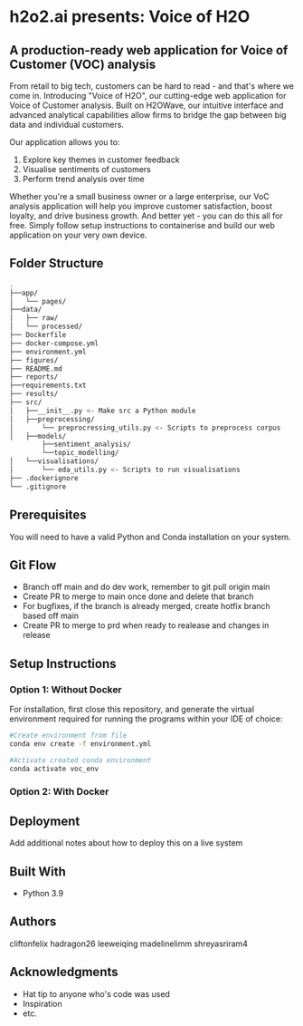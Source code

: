 # h2o2.ai presents: Voice of H2O

## A production-ready web application for Voice of Customer (VOC) analysis

From retail to big tech, customers can be hard to read - and that's where we come in. Introducing "Voice of H2O", our cutting-edge web application for Voice of Customer analysis. Built on H2OWave, our intuitive interface and advanced analytical capabilities allow firms to bridge the gap between big data and individual customers.

Our application allows you to:
1. Explore key themes in customer feedback
2. Visualise sentiments of customers
3. Perform trend analysis over time

Whether you're a small business owner or a large enterprise, our VoC analysis application will help you improve customer satisfaction, boost loyalty, and drive business growth. And better yet - you can do this all for free. Simply follow setup instructions to containerise and build our web application on your very own device.

## Folder Structure

```bash
.
├──app/
│   └── pages/
├──data/
│   ├── raw/
│   └── processed/
├── Dockerfile
├── docker-compose.yml
├── environment.yml
├── figures/
├── README.md
├── reports/
├──requirements.txt
├── results/
├── src/
│   ├──__init__.py <- Make src a Python module
│   ├──preprocessing/
│       └── preprocressing_utils.py <- Scripts to preprocess corpus
│   ├──models/
        ├──sentiment_analysis/
        └──topic_modelling/
│   └──visualisations/
│       └── eda_utils.py <- Scripts to run visualisations
├── .dockerignore
└── .gitignore 

```

## Prerequisites

You will need to have a valid Python and Conda installation on your system.

## Git Flow
 - Branch off main and do dev work, remember to git pull origin main
 - Create PR to merge to main once done and delete that branch
 - For bugfixes, if the branch is already merged, create hotfix branch based off main
 - Create PR to merge to prd when ready to realease and changes in release

## Setup Instructions

### Option 1: Without Docker
For installation, first close this repository, and generate the virtual environment required for running the programs within your IDE of choice:

```bash
#Create environment from file
conda env create -f environment.yml

#Activate created conda environment
conda activate voc_env

```

### Option 2: With Docker

## Deployment

Add additional notes about how to deploy this on a live system

## Built With

 - Python 3.9

## Authors

cliftonfelix
hadragon26
leeweiqing
madelinelimm
shreyasriram4

## Acknowledgments

 - Hat tip to anyone who's code was used
 - Inspiration
 - etc.
